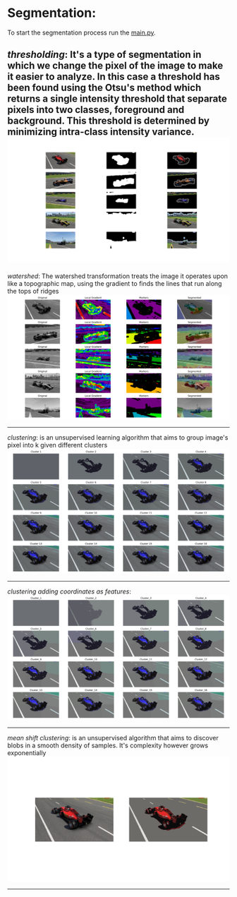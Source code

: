 # Segmentation:

To start the segmentation process run the [main.py](main.py).

_thresholding_: 
It's a type of segmentation in which we change the pixel of the image to make it easier to analyze. In
this case a threshold has been found using the Otsu's method which returns a single intensity threshold
that separate pixels into two classes, foreground and background. This threshold is determined by minimizing intra-class
intensity variance. <br>
![thresholding](saved/plot/thresholding_segmentation.svg)
-----

_watershed_: The watershed transformation treats the image it operates upon like a topographic map, using the gradient
to finds the lines that run along the tops of ridges <br> ![watershed](saved/plot/watershed_segmentation.svg)

-----

_clustering_: is an unsupervised learning algorithm that aims to group image's pixel into k given different
clusters <br> ![clustering](saved/plot/clustering.svg)

-----

_clustering adding coordinates as features_:<br> ![clustering](saved/plot/clustering_coords.svg)

-----

_mean shift clustering_: is an unsupervised algorithm that aims to discover blobs in a smooth density of
samples. It's complexity however grows exponentially <br> ![mean shift](saved/plot/mean_shift_segmentation.svg)

-----

